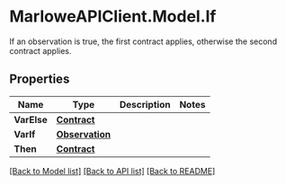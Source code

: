 # MarloweAPIClient.Model.If
If an observation is true, the first contract applies, otherwise the second contract applies.

## Properties

Name | Type | Description | Notes
------------ | ------------- | ------------- | -------------
**VarElse** | [**Contract**](Contract.md) |  | 
**VarIf** | [**Observation**](Observation.md) |  | 
**Then** | [**Contract**](Contract.md) |  | 

[[Back to Model list]](../README.md#documentation-for-models) [[Back to API list]](../README.md#documentation-for-api-endpoints) [[Back to README]](../README.md)

